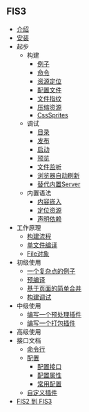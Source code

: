 ## FIS3

- [介绍](./beginning/intro.md)
- [安装](./beginning/install.md)
- 起步
  - 构建
    - [例子](./beginning/release.md#例子)
    - [命令](./beginning/release.md#命令)
    - [资源定位](./beginning/release.md#资源定位)
    - [配置文件](./beginning/release.md#配置文件)
    - [文件指纹](./beginning/release.md#文件指纹)
    - [压缩资源](./beginning/release.md#压缩资源)
    - [CssSprites](./beginning/release.md#CssSprites)
  - 调试
    - [目录](./beginning/debug.md#目录)
    - [发布](./beginning/debug.md#发布)
    - [启动](./beginning/debug.md#启动)
    - [预览](./beginning/debug.md#预览)
    - [文件监听](./beginning/debug.md#文件监听)
    - [浏览器自动刷新](./beginning/debug.md#浏览器自动刷新)
    - [替代内置Server](./beginning/debug.md#替代内置Server)
  - 内置语法
    - [内容嵌入](./user-dev/inline.md)
    - [定位资源](./user-dev/uri.md)
    - [声明依赖](./user-dev/require.md)
- 工作原理
  - [构建流程](./build.md#构建流程)
  - [单文件编译](./build.md#单文件编译)
  - [File对象](./build.md#File对象)
- 初级使用
  - [一个复杂点的例子](./lv1.md#例子)
  - [预编译](./lv1.md#预编译)
  - [基于页面的简单合并](./lv1.md#基于页面的简单合并)
  - [构建调试](./lv1.md#构建调试)
- 中级使用
  - [编写一个预处理插件](./lv2.md#编写一个预处理插件)
  - [编写一个打包插件](./lv2.md#编写一个打包插件)
- 高级使用
- 接口文档
  - [命令行](./api/command.md)
  - [配置](./api/config.md)
    - [配置接口](./api/config-api.md)
    - [配置属性](./api/config-props.md)
    - [常用配置](./api)
  - [自定义插件](./api/dev-plugin.md)
- [FIS2 到 FIS3](./fis2-to-fis3.md)
